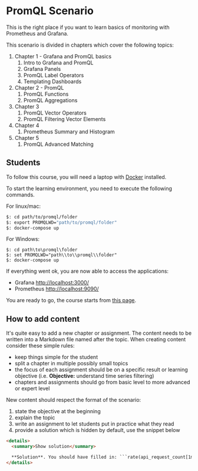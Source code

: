 # PromQL Scenario

This is the right place if you want to learn basics of monitoring with Prometheus and Grafana.

This scenario is divided in chapters which cover the following topics:
1. Chapter 1 - Grafana and PromQL basics 
    1. Intro to Grafana and PromQL
    1. Grafana Panels
    1. PromQL Label Operators
    1. Templating Dashboards
1. Chapter 2 - PromQL
    1. PromQL Functions
    1. PromQL Aggregations
1. Chapter 3
    1. PromQL Vector Operators
    1. PromQL Filtering Vector Elements
1. Chapter 4
    1. Prometheus Summary and Histogram
1. Chapter 5
    1. PromQL Advanced Matching

## Students

To follow this course, you will need a laptop with [Docker](https://www.docker.com/get-started) installed.

To start the learning environment, you need to execute the following commands.

For linux/mac:
```bash
$: cd path/to/promql/folder
$: export PROMQLWD="path/to/promql/folder"
$: docker-compose up
```

For Windows:
```
$: cd path\to\promql\folder
$: set PROMQLWD="path\\to\\promql\\folder"
$: docker-compose up
```

If everything went ok, you are now able to access the applications:
- Grafana [http://localhost:3000/](http://localhost:3000/)
- Prometheus [http://localhost:9090/](http://localhost:9090/)

You are ready to go, the course starts from [this page](docs/index.md).

## How to add content

It's quite easy to add a new chapter or assignment. The content needs to be written into a Markdown file named after the topic.
When creating content consider these simple rules:
* keep things simple for the student
* split a chapter in multiple possibly small topics 
* the focus of each assignment should be on a specific result or learning objective (i.e. **Objective:** understand time series filtering)
* chapters and assignments should go from basic level to more advanced or expert level

New content should respect the format of the scenario:
1. state the objective at the beginning
1. explain the topic
1. write an assignment to let students put in practice what they read
1. provide a solution which is hidden by default, use the snippet below

```html
<details>
  <summary>Show solution</summary>

  **Solution**. You should have filled in: ```rate(api_request_count[1m])*10 > 150```
</details>
```
